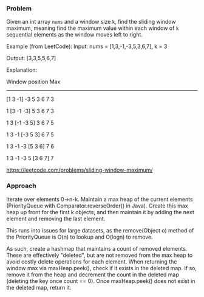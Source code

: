 ### Problem
Given an int array `nums` and a window size `k`, find the sliding window maximum, meaning find the maximum value within
each window of `k` sequential elements as the window moves left to right. 

Example (from LeetCode):
Input: nums = [1,3,-1,-3,5,3,6,7], k = 3

Output: [3,3,5,5,6,7]

Explanation:

Window position                Max
---------------               -----
[1  3  -1] -3  5  3  6  7       3

1 [3  -1  -3] 5  3  6  7       3

1  3 [-1  -3  5] 3  6  7       5

1  3  -1 [-3  5  3] 6  7       5

1  3  -1  -3 [5  3  6] 7       6

1  3  -1  -3  5 [3  6  7]      7



https://leetcode.com/problems/sliding-window-maximum/

### Approach

Iterate over elements 0->n-k. Maintain a max heap of the current elements (PriorityQueue with Comparator.reverseOrder() 
in Java). Create this max heap up front for the first k objects, and then maintain it by adding the next element and 
removing the last element.

This runs into issues for large datasets, as the remove(Object o) method of the PriorityQueue is O(n) to lookup and 
O(logn) to remove. 

As such, create a hashmap that maintains a count of removed elements. These are effectively "deleted", but are not 
removed from the max heap to avoid costly delete operations for each element. When returning the window max via 
maxHeap.peek(), check if it exists in the deleted map. If so, remove it from the heap and decrement the count in the
deleted map (deleting the key once count == 0). Once maxHeap.peek() does not exist in the deleted map, return it.